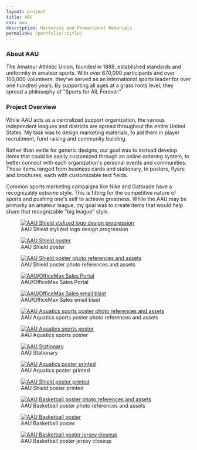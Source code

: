 ```yaml
---
layout: project
title: AAU
css: aau
description: Marketing and Promotional Materials
permalink: /portfolio/:title/
---
```


### About AAU

The Amateur Athletic Union, founded in 1888, established standards and uniformity in amateur sports. With over 670,000 participants and over 100,000 volunteers, they've served as an international sports leader for over one hundred years. By supporting all ages at a grass roots level, they spread a philosophy of "Sports for All, Forever."

### Project Overview

While AAU acts as a centralized support organization, the various independent leagues and districts are spread throughout the entire United States. My task was to design marketing materials, to aid them in player recruitment, fund raising and community building. 

Rather than settle for generic designs, our goal was to instead develop items that could be easily customized through an online ordering system, to better connect with each organization's personal events and communities. These items ranged from business cards and stationary, to posters, flyers and brochures, each with customizable text fields.

Common sports marketing campaigns like Nike and Gatorade have a recognizably *extreme* style. This is fitting for the competitive nature of sports and pushing one's self to achieve greatness. While the AAU may be primarily an amateur league, my goal was to create items that would help share that recognizable "big league" style.


<div class="masonry gallery" itemscope itemtype="http://schema.org/ImageGallery">
	<figure itemprop="associatedMedia" itemscope itemtype="http://schema.org/ImageObject" class="masonry-item project-gallery-item full gallery-item_aau-shield">
		<a href="gallery/aau-logo-stylized-forweb.jpg" itemprop="contentUrl" data-size="2912x650">
			<img src="gallery/aau-logo-stylized-forweb-thumb.jpg" itemprop="thumbnail" alt="AAU Shield stylized logo design progression" class="gallery-image" />
		</a>
		<figcaption itemprop="caption description">AAU Shield stylized logo design progression</figcaption>
	</figure>
	<figure itemprop="associatedMedia" itemscope itemtype="http://schema.org/ImageObject" class="masonry-item project-gallery-item large">
		<a href="gallery/aau-poster-shield-forweb-thumb.jpg" itemprop="contentUrl" data-size="600x900">
			<img src="gallery/aau-poster-shield-forweb-thumb.jpg" itemprop="thumbnail" alt="AAU Shield poster" class="gallery-image" />
		</a>
		<figcaption itemprop="caption description">AAU Shield poster</figcaption>
	</figure>
	<figure itemprop="associatedMedia" itemscope itemtype="http://schema.org/ImageObject" class="masonry-item project-gallery-item narrow">
		<a href="gallery/aau-poster-shield-assets-forweb.jpg" itemprop="contentUrl" data-size="870x900">
			<img src="gallery/aau-poster-shield-assets-forweb-thumb.jpg" itemprop="thumbnail" alt="AAU Shield poster photo references and assets" class="gallery-image" />
		</a>
		<figcaption itemprop="caption description">AAU Shield poster photo references and assets</figcaption>
	</figure>
	<figure itemprop="associatedMedia" itemscope itemtype="http://schema.org/ImageObject" class="masonry-item project-gallery-item half">
		<a href="gallery/aau-webportal-forweb.jpg" itemprop="contentUrl" data-size="1400x934">
			<img src="gallery/aau-webportal-forweb-thumb.jpg" itemprop="thumbnail" alt="AAU/OfficeMax Sales Portal" class="gallery-image" />
		</a>
		<figcaption itemprop="caption description">AAU/OfficeMax Sales Portal</figcaption>
	</figure>
	<figure itemprop="associatedMedia" itemscope itemtype="http://schema.org/ImageObject" class="masonry-item project-gallery-item half">
		<a href="gallery/aau-emailblast-forweb.jpg" itemprop="contentUrl" data-size="1400x934">
			<img src="gallery/aau-emailblast-forweb-thumb.jpg" itemprop="thumbnail" alt="AAU/OfficeMax Sales email blast" class="gallery-image" />
		</a>
		<figcaption itemprop="caption description">AAU/OfficeMax Sales email blast</figcaption>
	</figure>
	<figure itemprop="associatedMedia" itemscope itemtype="http://schema.org/ImageObject" class="masonry-item project-gallery-item narrow">
		<a href="gallery/aau-poster-aquatics-assets-forweb.jpg" itemprop="contentUrl" data-size="900x900">
			<img src="gallery/aau-poster-aquatics-assets-forweb-thumb.jpg" itemprop="thumbnail" alt="AAU Aquatics sports poster photo references and assets" class="gallery-image" />
		</a>
		<figcaption itemprop="caption description">AAU Aquatics sports poster photo references and assets</figcaption>
	</figure>
	<figure itemprop="associatedMedia" itemscope itemtype="http://schema.org/ImageObject" class="masonry-item project-gallery-item large">
		<a href="gallery/aau-poster-aquatics-forweb.jpg" itemprop="contentUrl" data-size="600x900">
			<img src="gallery/aau-poster-aquatics-forweb-thumb.jpg" itemprop="thumbnail" alt="AAU Aquatics sports poster" class="gallery-image" />
		</a>
		<figcaption itemprop="caption description">AAU Aquatics sports poster</figcaption>
	</figure>
	<figure itemprop="associatedMedia" itemscope itemtype="http://schema.org/ImageObject" class="masonry-item project-gallery-item large">
		<a href="gallery/aau-stationary-forweb.jpg" itemprop="contentUrl" data-size="1200x800">
			<img src="gallery/aau-stationary-forweb-thumb.jpg" itemprop="thumbnail" alt="AAU Stationary" class="gallery-image" />
		</a>
		<figcaption itemprop="caption description">AAU Stationary</figcaption>
	</figure>
	<figure itemprop="associatedMedia" itemscope itemtype="http://schema.org/ImageObject" class="masonry-item project-gallery-item small">
		<a href="gallery/aau-poster-aquatics-print-forweb.jpg" itemprop="contentUrl" data-size="1412x900">
			<img src="gallery/aau-poster-aquatics-print-forweb-thumb.jpg" itemprop="thumbnail" alt="AAU Aquatics poster printed" class="gallery-image" />
		</a>
		<figcaption itemprop="caption description">AAU Aquatics poster printed</figcaption>
	</figure>
	<figure itemprop="associatedMedia" itemscope itemtype="http://schema.org/ImageObject" class="masonry-item project-gallery-item small">
		<a href="gallery/aau-poster-shield-print-forweb.jpg" itemprop="contentUrl" data-size="1327x900">
			<img src="gallery/aau-poster-shield-print-forweb-thumb.jpg" itemprop="thumbnail" alt="AAU Shield poster printed" class="gallery-image" />
		</a>
		<figcaption itemprop="caption description">AAU Shield poster printed</figcaption>
	</figure>
	<figure itemprop="associatedMedia" itemscope itemtype="http://schema.org/ImageObject" class="masonry-item project-gallery-item small aau-poster-basketball-assets">
		<a href="gallery/aau-poster-basketball-assets-forweb.jpg" itemprop="contentUrl" data-size="767x900">
			<img src="gallery/aau-poster-basketball-assets-forweb-thumb.jpg" itemprop="thumbnail" alt="AAU Basketball poster photo references and assets" class="gallery-image" />
		</a>
		<figcaption itemprop="caption description">AAU Basketball poster photo references and assets</figcaption>
	</figure>
	<figure itemprop="associatedMedia" itemscope itemtype="http://schema.org/ImageObject" class="masonry-item project-gallery-item large">
		<a href="gallery/aau-poster-basketball-forweb.jpg" itemprop="contentUrl" data-size="600x900">
			<img src="gallery/aau-poster-basketball-forweb-thumb.jpg" itemprop="thumbnail" alt="AAU Basketball poster" class="gallery-image" />
		</a>
		<figcaption itemprop="caption description">AAU Basketball poster</figcaption>
	</figure>
	<figure itemprop="associatedMedia" itemscope itemtype="http://schema.org/ImageObject" class="masonry-item project-gallery-item small aau-poster-basketball-closeup">
		<a href="gallery/aau-poster-basketball-closeup-forweb.jpg" itemprop="contentUrl" data-size="1028x900">
			<img src="gallery/aau-poster-basketball-closeup-forweb-thumb.jpg" itemprop="thumbnail" alt="AAU Basketball poster jersey closeup" class="gallery-image" />
		</a>
		<figcaption itemprop="caption description">AAU Basketball poster jersey closeup</figcaption>
	</figure>
</div>